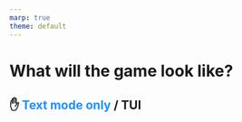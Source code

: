 ```yaml
---
marp: true
theme: default
---
```

<style>
.dodgerblue {
  color: dodgerblue;
}
</style>
# What will the game look like?

## ✋ <span class="dodgerblue">**Text mode only**</span> / TUI


